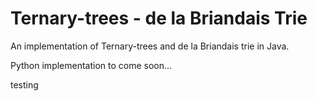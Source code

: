 # Ternary-trees - de la Briandais Trie

An implementation of Ternary-trees and de la Briandais trie in Java.

Python implementation to come soon...

testing
